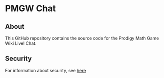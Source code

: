 # PMGW Chat
## About
This GitHub repository contains the source code for the Prodigy Math Game Wiki Live! Chat.
## Security
For information about security, see [here](https://github.com/Prodigy-Math-Game-Wiki/chat/blob/main/SECURITY.md)

